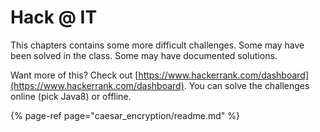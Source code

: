 # Hack @ IT

This chapters contains some more difficult challenges. Some may have been solved in the class. Some may have documented solutions.

Want more of this? Check out [https://www.hackerrank.com/dashboard](https://www.hackerrank.com/dashboard). You can solve the challenges online (pick Java8) or offline.

<!-- For some reason this is not supported. Lame ! -->
<!-- * [Caesar Encryption](./caesar_encryption/readme.md) -->

<!-- All this does not work -->
<!-- * [Caesar Encryption](caesar_encryption/readme.md)
* [Caesar Encryption](./caesar_encryption/readme.md)
* [Caesar Encryption](hack_at_it/caesar_encryption/readme.md)
* [Caesar Encryption](/hack_at_it/caesar_encryption/readme.md)
* [Caesar Encryption](../hack_at_it/caesar_encryption/readme.md) -->

{% page-ref page="caesar_encryption/readme.md" %}